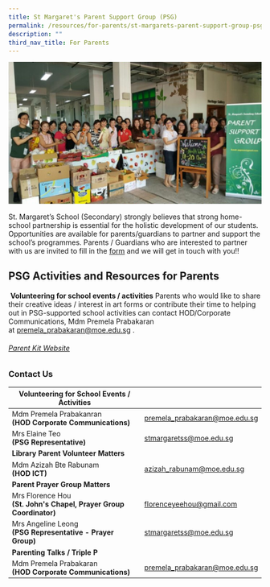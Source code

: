 ```yaml
---
title: St Margaret's Parent Support Group (PSG)
permalink: /resources/for-parents/st-margarets-parent-support-group-psg-holder/
description: ""
third_nav_title: For Parents
---
```


![](/images/psg%203.jpg)

St. Margaret’s School (Secondary) strongly believes that strong home-school partnership is essential for the holistic development of our students. Opportunities are available for parents/guardians to partner and support the school’s programmes. Parents / Guardians who are interested to partner with us are invited to fill in the [form](http://go.gov.sg/hsp2023) and we will get in touch with you!!

PSG Activities and Resources for Parents
----------------------------------------
 **Volunteering for school events / activities**
 Parents who would like to share their creative ideas / interest in art forms or contribute their time to helping out in PSG-supported school activities can contact HOD/Corporate Communications, Mdm Premela Prabakaran at [premela\_prabakaran@moe.edu.sg](mailto:premela_prabakaran@moe.edu.sg) .
 ###### [Parent Kit Website](https://www.moe.gov.sg/parentkit)
 
 ### Contact Us
 | **Volunteering for School Events / Activities** |  |
| -------- | -------- |
| Mdm Premela Prabakanran <br> **(HOD Corporate Communications)**     |  [premela\_prabakaran@moe.edu.sg](mailto:premela_prabakaran@moe.edu.sg)    | 
| Mrs Elaine Teo <br> **(PSG Representative)** | [stmargaretss@moe.edu.sg](mailto:stmargaretss@moe.edu.sg)
| **Library Parent Volunteer Matters**|
|Mdm Azizah Bte Rabunam <br> **(HOD ICT)** | [azizah\_rabunam@moe.edu.sg](mailto:azizah_rabunam@moe.edu.sg)
|**Parent Prayer Group Matters**|
|Mrs Florence Hou <br> **(St. John's Chapel, Prayer Group Coordinator)**| [florenceyeehou@gmail.com](mailto:florenceyeehou@gmail.com)
|Mrs Angeline Leong <br> **(PSG Representative - Prayer Group)** | [stmargaretss@moe.edu.sg](mailto:stmargaretss@moe.edu.sg)|
|**Parenting Talks / Triple P**|
|Mdm Premela Prabakaran <br> **(HOD Corporate Communications)** |  [premela\_prabakaran@moe.edu.sg](mailto:premela_prabakaran@moe.edu.sg)
